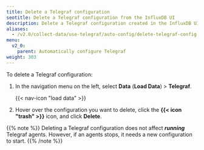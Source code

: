 ```yaml
---
title: Delete a Telegraf configuration
seotitle: Delete a Telegraf configuration from the InfluxDB UI
description: Delete a Telegraf configuration created in the InfluxDB UI.
aliases:
  - /v2.0/collect-data/use-telegraf/auto-config/delete-telegraf-config
menu:
  v2_0:
    parent: Automatically configure Telegraf
weight: 303
---
```


To delete a Telegraf configuration:

1. In the navigation menu on the left, select **Data** (**Load Data**) > **Telegraf**.

    {{< nav-icon "load data" >}}

3. Hover over the configuration you want to delete, click the **{{< icon "trash" >}}**
   icon, and click **Delete**.

{{% note %}}
Deleting a Telegraf configuration does not affect _**running**_ Telegraf agents.
However, if an agents stops, it needs a new configuration to start.
{{% /note %}}
